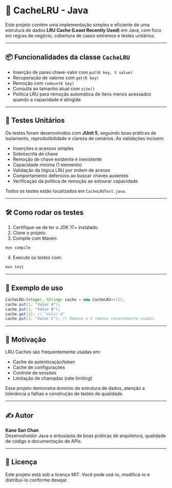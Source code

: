 # 🧠 CacheLRU - Java

Este projeto contém uma implementação simples e eficiente de uma estrutura de dados **LRU Cache (Least Recently Used)** em Java, com foco em regras de negócio, cobertura de casos extremos e testes unitários.

---

## 📦 Funcionalidades da classe `CacheLRU`

- Inserção de pares chave-valor com `put(K key, V value)`
- Recuperação de valores com `get(K key)`
- Remoção com `remove(K key)`
- Consulta ao tamanho atual com `size()`
- Política LRU para remoção automática de itens menos acessados quando a capacidade é atingida

---

## 🧪 Testes Unitários

Os testes foram desenvolvidos com **JUnit 5**, seguindo boas práticas de isolamento, reprodutibilidade e clareza de cenários. As validações incluem:

- Inserções e acessos simples
- Sobrescrita de chave
- Remoção de chave existente e inexistente
- Capacidade mínima (1 elemento)
- Validação da lógica LRU por ordem de acesso
- Comportamento defensivo ao buscar chaves ausentes
- Verificação da política de remoção ao estourar capacidade

Todos os testes estão localizados em `CacheLRUTest.java`.

---

## 🛠️ Como rodar os testes

1. Certifique-se de ter o JDK 17+ instalado.
2. Clone o projeto.
3. Compile com Maven:

```bash
mvn compile
```

4. Execute os testes com:

```bash
mvn test
```

---

## 📝 Exemplo de uso

```java
CacheLRU<Integer, String> cache = new CacheLRU<>(2);
cache.put(1, "Valor A");
cache.put(2, "Valor B");
cache.get(1); // "Valor A"
cache.put(3, "Valor C"); // Remove o 2 (menos recentemente usado)
```

---

## 🧠 Motivação

LRU Caches são frequentemente usadas em:

- Cache de autenticação/token
- Cache de configurações
- Controle de sessões
- Limitação de chamadas (rate limiting)

Esse projeto demonstra domínio de estrutura de dados, atenção a tolerância a falhas e construção de testes de qualidade.

---

## ✍️ Autor

**Kane San Chan**  
Desenvolvedor Java e entusiasta de boas práticas de arquitetura, qualidade de código e documentação de APIs.

---

## 📄 Licença

Este projeto está sob a licença MIT. Você pode usá-lo, modificá-lo e distribuí-lo conforme desejar.
